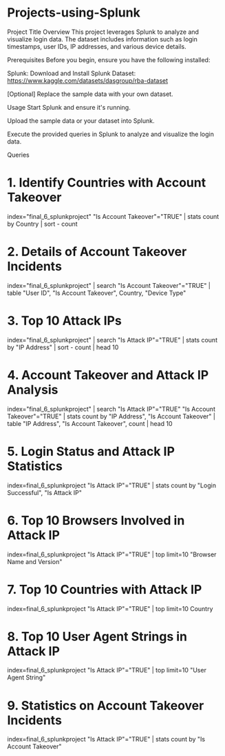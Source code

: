 # Projects-using-Splunk
Project Title
Overview
This project leverages Splunk to analyze and visualize login data. The dataset includes information such as login timestamps, user IDs, IP addresses, and various device details.



Prerequisites
Before you begin, ensure you have the following installed:

Splunk: Download and Install Splunk
Dataset: https://www.kaggle.com/datasets/dasgroup/rba-dataset


[Optional] Replace the sample data with your own dataset.

Usage
Start Splunk and ensure it's running.

Upload the sample data or your dataset into Splunk.

Execute the provided queries in Splunk to analyze and visualize the login data.

Queries

# 1. Identify Countries with Account Takeover
index="final_6_splunkproject" "Is Account Takeover"="TRUE" | stats count by Country | sort - count

# 2. Details of Account Takeover Incidents
index="final_6_splunkproject" | search "Is Account Takeover"="TRUE" | table "User ID", "Is Account Takeover", Country, "Device Type"

# 3. Top 10 Attack IPs
index="final_6_splunkproject" | search "Is Attack IP"="TRUE" | stats count by "IP Address" | sort - count | head 10

# 4. Account Takeover and Attack IP Analysis
index="final_6_splunkproject" | search "Is Attack IP"="TRUE" "Is Account Takeover"="TRUE" | stats count by "IP Address", "Is Account Takeover" | table "IP Address", "Is Account Takeover", count | head 10

# 5. Login Status and Attack IP Statistics
index=final_6_splunkproject "Is Attack IP"="TRUE" | stats count by "Login Successful", "Is Attack IP"

# 6. Top 10 Browsers Involved in Attack IP
index=final_6_splunkproject "Is Attack IP"="TRUE" | top limit=10 "Browser Name and Version"

# 7. Top 10 Countries with Attack IP
index=final_6_splunkproject "Is Attack IP"="TRUE" | top limit=10 Country

# 8. Top 10 User Agent Strings in Attack IP
index=final_6_splunkproject "Is Attack IP"="TRUE" | top limit=10 "User Agent String"

# 9. Statistics on Account Takeover Incidents
index=final_6_splunkproject "Is Attack IP"="TRUE" | stats count by "Is Account Takeover"






